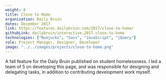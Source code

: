 ```yaml
---
weight: 8
title: Close to Home
organization: Daily Bruin
dates: December 2017
link: https://features.dailybruin.com/2017/close-to-home/
githubLink: dailybruin/interactive.2017.close-to-home
technologies: ["Nunjucks", "Sass", "JavaScript", "jQuery"]
role: Project Manager, Designer, Developer
image: "../../images/projects/close-to-home.png"
---
```


A fall feature for the Daily Bruin published on student homelessness. I led a team of 5 on developing this page, and was responsible for designing and delegating tasks, in addition to contributing development work myself.
